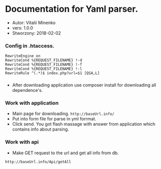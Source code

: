 # Documentation for Yaml parser.
* Autor: Vitalii Minenko
* vers: 1.0.0
* Stworzony: 2018-02-02
### Config in .htaccess.

```apacheconfig
RewriteEngine on
RewriteCond %{REQUEST_FILENAME} !-d
RewriteCond %{REQUEST_FILENAME} !-f
RewriteCond %{REQUEST_FILENAME} !-l
RewriteRule ^(.*)$ index.php?url=$1 [QSA,L]
```
###
* After downloading application use composer install for downloading all dependence's.

### Work with application
* Main page for downloading.
``
http://baseUrl.info/
``
* Put into form file for parse in yml forrmat.
* Click send. You got flash massage with answer from application which contains info about parsing.

### Work with api
* Make GET request to the url and get all info from db.

``
http://baseUrl.info/Api/getAll
``



